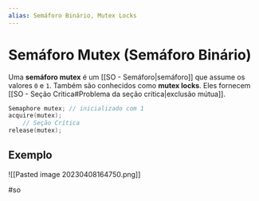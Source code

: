 ```yaml
---
alias: Semáforo Binário, Mutex Locks
---
```


# Semáforo Mutex (Semáforo Binário)

Uma **semáforo mutex** é um [[SO - Semáforo|semáforo]] que assume os valores `0` e `1`. Também são conhecidos como **mutex locks**. Eles fornecem [[SO - Seção Crítica#Problema da seção crítica|exclusão mútua]].

```c
Semaphore mutex; // inicializado com 1
acquire(mutex);
	// Seção Crítica
release(mutex);
```

## Exemplo

![[Pasted image 20230408164750.png]]

#so

